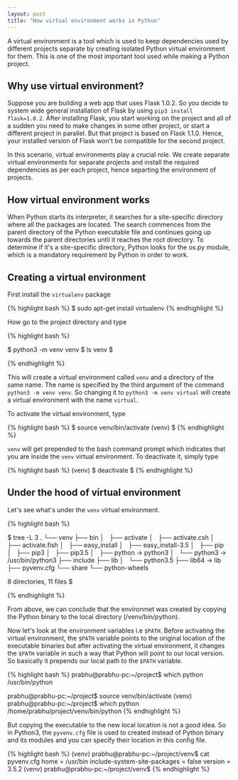 ```yaml
---
layout: post
title: "How virtual environment works in Python"
---
```


A virtual environment is a tool which is used to keep dependencies used by different projects separate by creating isolated Python virtual environment for them. This is one of the most important tool used while making a Python project.

## Why use virtual environment?

Suppose you are building a web app that uses Flask 1.0.2. So you decide to system wide general installation of Flask by using `pip3 install flask=1.0.2`. After installing Flask, you start working on the project and all of a sudden you need to make changes in some other project, or start a different project in parallel. But that project is based on Flask 1.1.0. Hence, your installed version of Flask won't be compatible for the second project.

In this scenario, virtual environments play a crucial role. We create separate virtual environments for separate projects and install the required dependencies as per each project, hence separting the environment of projects.

## How virtual environment works

When Python starts its interpreter, it searches for a site-specific directory where all the packages are located. The search commences from the parent directory of the Python executable file and continues going up towards the parent directories until it reaches the root directory. To determine if it's a site-specific directory, Python looks for the os.py module, which is a mandatory requirement by Python in order to work.

## Creating a virtual environment

First install the `virtualenv` package

{% highlight bash %}
$ sudo apt-get install virtualenv
{% endhighlight %}

How go to the project directory and type

{% highlight bash %}

$ python3 -m venv venv
$ ls
venv
$

{% endhighlight %}

This will create a virtual environment called `venv` and a directory of the same name. The name is specified by the third argument of the command `python3 -m venv venv`. So changing it to `python3 -m venv virtual` will create a virtual environment with the name `virtual`.

To activate the virtual environment, type

{% highlight bash %}
$ source venv/bin/activate
(venv) $
{% endhighlight %}

`venv` will get prepended to the bash command prompt which indicates that you are inside the `venv` virtual environment. To deactivate it, simply type

{% highlight bash %}
(venv) $ deactivate
$
{% endhighlight %}

## Under the hood of virtual environment

Let's see what's under the `venv` virtual environment.

{% highlight bash %}

$ tree -L 3
.
└── venv
    ├── bin
    │   ├── activate
    │   ├── activate.csh
    │   ├── activate.fish
    │   ├── easy_install
    │   ├── easy_install-3.5
    │   ├── pip
    │   ├── pip3
    │   ├── pip3.5
    │   ├── python -> python3
    │   └── python3 -> /usr/bin/python3
    ├── include
    ├── lib
    │   └── python3.5
    ├── lib64 -> lib
    ├── pyvenv.cfg
    └── share
        └── python-wheels

8 directories, 11 files
$

{% endhighlight %}

From above, we can conclude that the environmet was created by copying the Python binary to the local directory (/venv/bin/python).

Now let's look at the environment variables i.e `$PATH`. Before activating the virtual environment, the `$PATH` variable points to the original location of the executable binaries but after activating the virtual environment, it changes the `$PATH` variable in such a way that Python will point to our local version. So basically it prepends our local path to the `$PATH` variable.

{% highlight bash %}
prabhu@prabhu-pc:~/project$ which python
/usr/bin/python

prabhu@prabhu-pc:~/project$ source venv/bin/activate
(venv) prabhu@prabhu-pc:~/project$ which python
/home/prabhu/project/venv/bin/python
{% endhighlight %}

But copying the executable to the new local location is not a good idea. So in Python3, the `pyvenv.cfg` file is used to created instead of Python binary and its modules and you can specify their location in this config file.

{% highlight bash %}
(venv) prabhu@prabhu-pc:~/project/venv$ cat pyvenv.cfg
home = /usr/bin
include-system-site-packages = false
version = 3.5.2
(venv) prabhu@prabhu-pc:~/project/venv$
{% endhighlight %}
